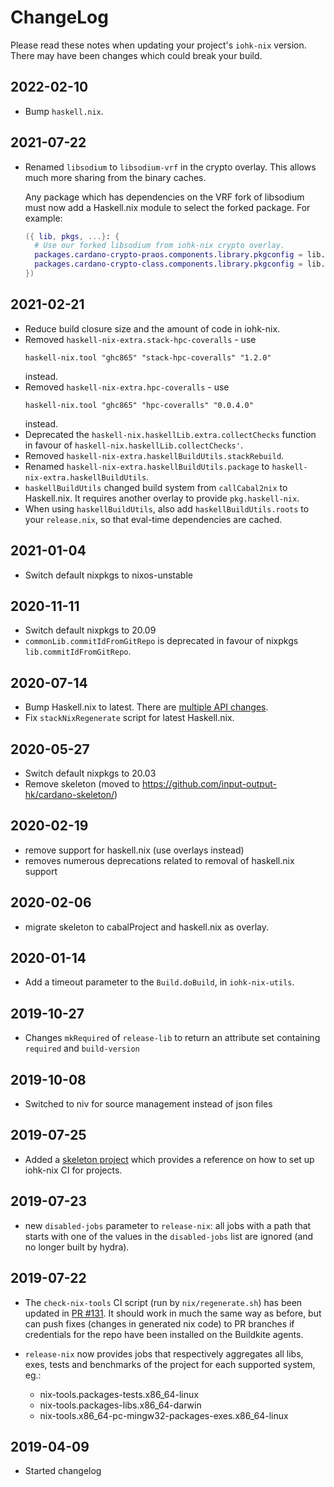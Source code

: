 # ChangeLog

Please read these notes when updating your project's `iohk-nix`
version. There may have been changes which could break your build.

## 2022-02-10

  * Bump `haskell.nix`.

## 2021-07-22
  * Renamed `libsodium` to `libsodium-vrf` in the crypto overlay. This
    allows much more sharing from the binary caches.

    Any package which has dependencies on the VRF fork of libsodium
    must now add a Haskell.nix module to select the forked package.
    For example:

    ```nix
    ({ lib, pkgs, ...}: {
      # Use our forked libsodium from iohk-nix crypto overlay.
      packages.cardano-crypto-praos.components.library.pkgconfig = lib.mkForce [ [ pkgs.libsodium-vrf ] ];
      packages.cardano-crypto-class.components.library.pkgconfig = lib.mkForce [ [ pkgs.libsodium-vrf ] ];
    })
    ```

## 2021-02-21
  * Reduce build closure size and the amount of code in iohk-nix.
  * Removed `haskell-nix-extra.stack-hpc-coveralls` - use
    ```
    haskell-nix.tool "ghc865" "stack-hpc-coveralls" "1.2.0"
    ```
    instead.
  * Removed `haskell-nix-extra.hpc-coveralls` - use
    ```
    haskell-nix.tool "ghc865" "hpc-coveralls" "0.0.4.0"
    ```
    instead.
  * Deprecated the `haskell-nix.haskellLib.extra.collectChecks` function
    in favour of `haskell-nix.haskellLib.collectChecks'`.
  * Removed `haskell-nix-extra.haskellBuildUtils.stackRebuild`.
  * Renamed `haskell-nix-extra.haskellBuildUtils.package`
    to  `haskell-nix-extra.haskellBuildUtils`.
  * `haskellBuildUtils` changed build system from `callCabal2nix`
    to Haskell.nix. It requires another overlay
    to provide `pkg.haskell-nix`.
  * When using `haskellBuildUtils`, also add `haskellBuildUtils.roots`
    to your `release.nix`, so that eval-time dependencies are cached.

## 2021-01-04
  * Switch default nixpkgs to nixos-unstable

## 2020-11-11
   * Switch default nixpkgs to 20.09
   * `commonLib.commitIdFromGitRepo` is deprecated in favour of nixpkgs `lib.commitIdFromGitRepo`.

## 2020-07-14
   * Bump Haskell.nix to latest. There are [multiple API changes](https://github.com/input-output-hk/haskell.nix/blob/master/changelog.md).
   * Fix `stackNixRegenerate` script for latest Haskell.nix.

## 2020-05-27
   * Switch default nixpkgs to 20.03
   * Remove skeleton (moved to https://github.com/input-output-hk/cardano-skeleton/)

## 2020-02-19
   * remove support for haskell.nix (use overlays instead)
   * removes numerous deprecations related to removal of haskell.nix support

## 2020-02-06
   * migrate skeleton to cabalProject and haskell.nix as overlay.

## 2020-01-14
   * Add a timeout parameter to the `Build.doBuild`, in `iohk-nix-utils`.

## 2019-10-27
   * Changes `mkRequired` of `release-lib` to return an attribute set
     containing `required` and `build-version`

## 2019-10-08

   * Switched to niv for source management instead of json files


## 2019-07-25

   * Added a [skeleton project](./skeleton/README.md) which provides a
     reference on how to set up iohk-nix CI for projects.

## 2019-07-23

   * new `disabled-jobs` parameter to `release-nix`: all jobs with a path
     that starts with one of the values in the `disabled-jobs` list are ignored
     (and no longer built by hydra).

## 2019-07-22

   * The `check-nix-tools` CI script (run by `nix/regenerate.sh`) has been updated in
     [PR #131](https://github.com/input-output-hk/iohk-nix/pull/131).
     It should work in much the same way as before, but can push fixes (changes in generated nix code)
     to PR branches if credentials for the repo have been installed on
     the Buildkite agents.

   * `release-nix` now provides jobs that respectively aggregates all libs, exes, tests and benchmarks of the project for each supported system, eg.:
     - nix-tools.packages-tests.x86_64-linux
     - nix-tools.packages-libs.x86_64-darwin
     - nix-tools.x86_64-pc-mingw32-packages-exes.x86_64-linux

## 2019-04-09

   * Started changelog
